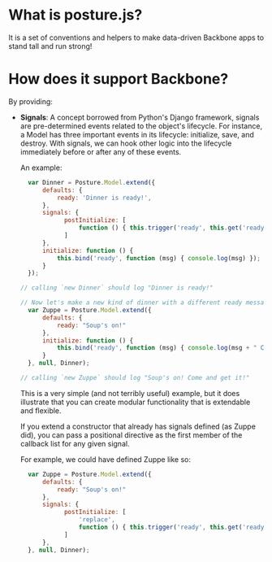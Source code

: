 # What is posture.js?

It is a set of conventions and helpers to make data-driven Backbone apps to stand tall and run strong!

# How does it support Backbone?

By providing:

* __Signals__: 
  A concept borrowed from Python's Django framework, signals are pre-determined events related to the object's lifecycle. For instance, a Model has three important events in its lifecycle: initialize, save, and destroy. With signals, we can hook other logic into the lifecycle immediately before or after any of these events.

  An example:
  ```javascript
    var Dinner = Posture.Model.extend({
        defaults: {
            ready: 'Dinner is ready!',
        },
        signals: {
              postInitialize: [
                  function () { this.trigger('ready', this.get('ready')) }
              ]
        },
        initialize: function () {
            this.bind('ready', function (msg) { console.log(msg) });
        }
    });

  // calling `new Dinner` should log "Dinner is ready!"

  // Now let's make a new kind of dinner with a different ready message.
    var Zuppe = Posture.Model.extend({
        defaults: {
            ready: "Soup's on!"
        },
        initialize: function () {
            this.bind('ready', function (msg) { console.log(msg + " Come and get it!") });
        }
    }, null, Dinner);

  // calling `new Zuppe` should log "Soup's on! Come and get it!"
  ```

  This is a very simple (and not terribly useful) example, but it does illustrate that you can create modular functionality that is extendable and flexible. 

  If you extend a constructor that already has signals defined (as Zuppe did), you can pass a positional directive as the first member of the callback list for any given signal.

  For example, we could have defined Zuppe like so:
  ```javascript
    var Zuppe = Posture.Model.extend({
        defaults: {
            ready: "Soup's on!"
        },
        signals: {
              postInitialize: [
                  'replace',
                  function () { this.trigger('ready', this.get('ready') + " Come and get it!") }
              ]
        },
    }, null, Dinner);
    ```